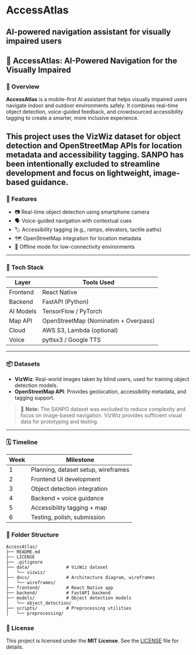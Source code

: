 # AccessAtlas
AI-powered navigation assistant for visually impaired users
---
## 📝 AccessAtlas: AI-Powered Navigation for the Visually Impaired

### 🌟 Overview
**AccessAtlas** is a mobile-first AI assistant that helps visually impaired users navigate indoor and outdoor environments safely. It combines real-time object detection, voice-guided feedback, and crowdsourced accessibility tagging to create a smarter, more inclusive experience.

This project uses the **VizWiz dataset** for object detection and **OpenStreetMap APIs** for location metadata and accessibility tagging. SANPO has been intentionally excluded to streamline development and focus on lightweight, image-based guidance.
---
### 🎯 Features
- 📷 Real-time object detection using smartphone camera
- 🗣️ Voice-guided navigation with contextual cues
- 🏷️ Accessibility tagging (e.g., ramps, elevators, tactile paths)
- 🗺️ OpenStreetMap integration for location metadata
- 📴 Offline mode for low-connectivity environments
---
### 🧠 Tech Stack
| Layer       | Tools Used                          |
|-------------|-------------------------------------|
| Frontend    | React Native                        |
| Backend     | FastAPI (Python)                    |
| AI Models   | TensorFlow / PyTorch                |
| Map API     | OpenStreetMap (Nominatim + Overpass)|
| Cloud       | AWS S3, Lambda (optional)           |
| Voice       | pyttsx3 / Google TTS                |
---
### 📦 Datasets
- **VizWiz**: Real-world images taken by blind users, used for training object detection models.
- **OpenStreetMap API**: Provides geolocation, accessibility metadata, and tagging support.

> 🛑 **Note:** The SANPO dataset was excluded to reduce complexity and focus on image-based navigation. VizWiz provides sufficient visual data for prototyping and testing.
---
### 🗓️ Timeline
| Week | Milestone |
|------|-----------|
| 1    | Planning, dataset setup, wireframes |
| 2    | Frontend UI development |
| 3    | Object detection integration |
| 4    | Backend + voice guidance |
| 5    | Accessibility tagging + map |
| 6    | Testing, polish, submission |

### 📁 Folder Structure
```
AccessAtlas/
├── README.md
├── LICENSE
├── .gitignore
├── data/              # VizWiz dataset
│   └── vizwiz/
├── docs/              # Architecture diagram, wireframes
│   └── wireframes/
├── frontend/          # React Native app
├── backend/           # FastAPI backend
├── models/            # Object detection models
│   └── object_detection/
├── scripts/           # Preprocessing utilities
│   └── preprocessing/
```
### 📜 License
This project is licensed under the **MIT License**. See the [LICENSE](./LICENSE) file for details.
